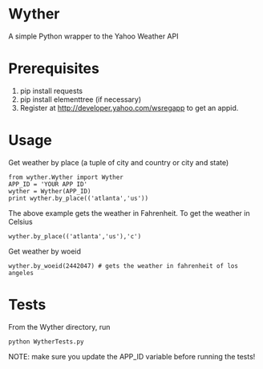 Wyther
================
A simple Python wrapper to the Yahoo Weather API

Prerequisites
=================
1. pip install requests
2. pip install elementtree (if necessary)
3. Register at http://developer.yahoo.com/wsregapp to get an appid. 

Usage
=================
Get weather by place (a tuple of city and country or city and state)

```
from wyther.Wyther import Wyther
APP_ID = 'YOUR APP ID'
wyther = Wyther(APP_ID)
print wyther.by_place(('atlanta','us'))
```

The above example gets the weather in Fahrenheit. To get the weather in Celsius

```
wyther.by_place(('atlanta','us'),'c')
```

Get weather by woeid

```
wyther.by_woeid(2442047) # gets the weather in fahrenheit of los angeles
```

Tests
================
From the Wyther directory, run
```
python WytherTests.py
```
NOTE: make sure you update the APP_ID variable before running the tests!
